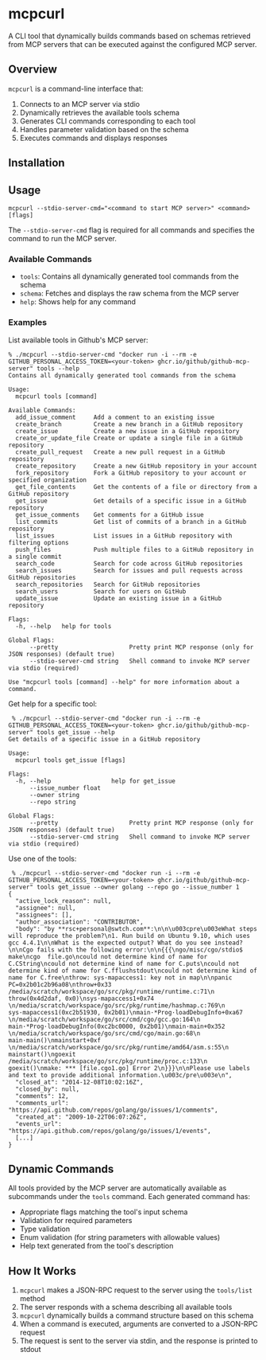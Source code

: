 # mcpcurl

A CLI tool that dynamically builds commands based on schemas retrieved from MCP servers that can
be executed against the configured MCP server.

## Overview

`mcpcurl` is a command-line interface that:

1. Connects to an MCP server via stdio
2. Dynamically retrieves the available tools schema
3. Generates CLI commands corresponding to each tool
4. Handles parameter validation based on the schema
5. Executes commands and displays responses

## Installation

## Usage

```console
mcpcurl --stdio-server-cmd="<command to start MCP server>" <command> [flags]
```

The `--stdio-server-cmd` flag is required for all commands and specifies the command to run the MCP server.

### Available Commands

- `tools`: Contains all dynamically generated tool commands from the schema
- `schema`: Fetches and displays the raw schema from the MCP server
- `help`: Shows help for any command

### Examples

List available tools in Github's MCP server:

```console
% ./mcpcurl --stdio-server-cmd "docker run -i --rm -e GITHUB_PERSONAL_ACCESS_TOKEN=<your-token> ghcr.io/github/github-mcp-server" tools --help
Contains all dynamically generated tool commands from the schema

Usage:
  mcpcurl tools [command]

Available Commands:
  add_issue_comment     Add a comment to an existing issue
  create_branch         Create a new branch in a GitHub repository
  create_issue          Create a new issue in a GitHub repository
  create_or_update_file Create or update a single file in a GitHub repository
  create_pull_request   Create a new pull request in a GitHub repository
  create_repository     Create a new GitHub repository in your account
  fork_repository       Fork a GitHub repository to your account or specified organization
  get_file_contents     Get the contents of a file or directory from a GitHub repository
  get_issue             Get details of a specific issue in a GitHub repository
  get_issue_comments    Get comments for a GitHub issue
  list_commits          Get list of commits of a branch in a GitHub repository
  list_issues           List issues in a GitHub repository with filtering options
  push_files            Push multiple files to a GitHub repository in a single commit
  search_code           Search for code across GitHub repositories
  search_issues         Search for issues and pull requests across GitHub repositories
  search_repositories   Search for GitHub repositories
  search_users          Search for users on GitHub
  update_issue          Update an existing issue in a GitHub repository

Flags:
  -h, --help   help for tools

Global Flags:
      --pretty                    Pretty print MCP response (only for JSON responses) (default true)
      --stdio-server-cmd string   Shell command to invoke MCP server via stdio (required)

Use "mcpcurl tools [command] --help" for more information about a command.
```

Get help for a specific tool:

```console
 % ./mcpcurl --stdio-server-cmd "docker run -i --rm -e GITHUB_PERSONAL_ACCESS_TOKEN=<your-token> ghcr.io/github/github-mcp-server" tools get_issue --help
Get details of a specific issue in a GitHub repository

Usage:
  mcpcurl tools get_issue [flags]

Flags:
  -h, --help                 help for get_issue
      --issue_number float   
      --owner string         
      --repo string

Global Flags:
      --pretty                    Pretty print MCP response (only for JSON responses) (default true)
      --stdio-server-cmd string   Shell command to invoke MCP server via stdio (required)

```

Use one of the tools:

```console
 % ./mcpcurl --stdio-server-cmd "docker run -i --rm -e GITHUB_PERSONAL_ACCESS_TOKEN=<your-token> ghcr.io/github/github-mcp-server" tools get_issue --owner golang --repo go --issue_number 1
{
  "active_lock_reason": null,
  "assignee": null,
  "assignees": [],
  "author_association": "CONTRIBUTOR",
  "body": "by **rsc+personal@swtch.com**:\n\n\u003cpre\u003eWhat steps will reproduce the problem?\n1. Run build on Ubuntu 9.10, which uses gcc 4.4.1\n\nWhat is the expected output? What do you see instead?\n\nCgo fails with the following error:\n\n{{{\ngo/misc/cgo/stdio$ make\ncgo  file.go\ncould not determine kind of name for C.CString\ncould not determine kind of name for C.puts\ncould not determine kind of name for C.fflushstdout\ncould not determine kind of name for C.free\nthrow: sys·mapaccess1: key not in map\n\npanic PC=0x2b01c2b96a08\nthrow+0x33 /media/scratch/workspace/go/src/pkg/runtime/runtime.c:71\n    throw(0x4d2daf, 0x0)\nsys·mapaccess1+0x74 \n/media/scratch/workspace/go/src/pkg/runtime/hashmap.c:769\n    sys·mapaccess1(0xc2b51930, 0x2b01)\nmain·*Prog·loadDebugInfo+0xa67 \n/media/scratch/workspace/go/src/cmd/cgo/gcc.go:164\n    main·*Prog·loadDebugInfo(0xc2bc0000, 0x2b01)\nmain·main+0x352 \n/media/scratch/workspace/go/src/cmd/cgo/main.go:68\n    main·main()\nmainstart+0xf \n/media/scratch/workspace/go/src/pkg/runtime/amd64/asm.s:55\n    mainstart()\ngoexit /media/scratch/workspace/go/src/pkg/runtime/proc.c:133\n    goexit()\nmake: *** [file.cgo1.go] Error 2\n}}}\n\nPlease use labels and text to provide additional information.\u003c/pre\u003e\n",
  "closed_at": "2014-12-08T10:02:16Z",
  "closed_by": null,
  "comments": 12,
  "comments_url": "https://api.github.com/repos/golang/go/issues/1/comments",
  "created_at": "2009-10-22T06:07:26Z",
  "events_url": "https://api.github.com/repos/golang/go/issues/1/events",
  [...]
}
```

## Dynamic Commands

All tools provided by the MCP server are automatically available as subcommands under the `tools` command. Each generated command has:

- Appropriate flags matching the tool's input schema
- Validation for required parameters
- Type validation
- Enum validation (for string parameters with allowable values)
- Help text generated from the tool's description

## How It Works

1. `mcpcurl` makes a JSON-RPC request to the server using the `tools/list` method
2. The server responds with a schema describing all available tools
3. `mcpcurl` dynamically builds a command structure based on this schema
4. When a command is executed, arguments are converted to a JSON-RPC request
5. The request is sent to the server via stdin, and the response is printed to stdout
